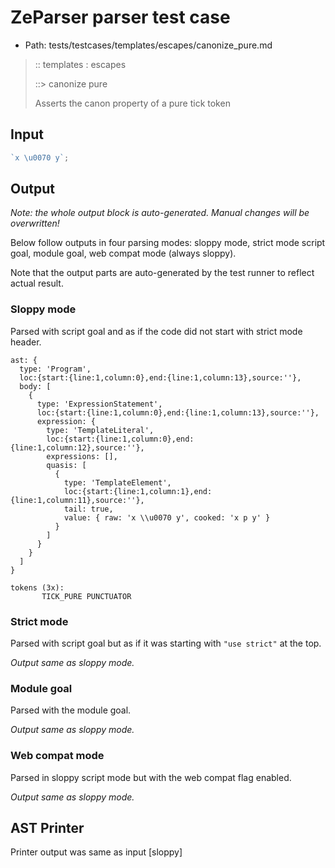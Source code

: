 # ZeParser parser test case

- Path: tests/testcases/templates/escapes/canonize_pure.md

> :: templates : escapes
>
> ::> canonize pure
>
> Asserts the canon property of a pure tick token

## Input

`````js
`x \u0070 y`;
`````

## Output

_Note: the whole output block is auto-generated. Manual changes will be overwritten!_

Below follow outputs in four parsing modes: sloppy mode, strict mode script goal, module goal, web compat mode (always sloppy).

Note that the output parts are auto-generated by the test runner to reflect actual result.

### Sloppy mode

Parsed with script goal and as if the code did not start with strict mode header.

`````
ast: {
  type: 'Program',
  loc:{start:{line:1,column:0},end:{line:1,column:13},source:''},
  body: [
    {
      type: 'ExpressionStatement',
      loc:{start:{line:1,column:0},end:{line:1,column:13},source:''},
      expression: {
        type: 'TemplateLiteral',
        loc:{start:{line:1,column:0},end:{line:1,column:12},source:''},
        expressions: [],
        quasis: [
          {
            type: 'TemplateElement',
            loc:{start:{line:1,column:1},end:{line:1,column:11},source:''},
            tail: true,
            value: { raw: 'x \\u0070 y', cooked: 'x p y' }
          }
        ]
      }
    }
  ]
}

tokens (3x):
       TICK_PURE PUNCTUATOR
`````

### Strict mode

Parsed with script goal but as if it was starting with `"use strict"` at the top.

_Output same as sloppy mode._

### Module goal

Parsed with the module goal.

_Output same as sloppy mode._

### Web compat mode

Parsed in sloppy script mode but with the web compat flag enabled.

_Output same as sloppy mode._

## AST Printer

Printer output was same as input [sloppy]